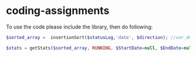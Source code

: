 # coding-assignments
To use the code please include the library, then do following:

```php
$sorted_array =  insertionSort($statusLog,'date', $direction); //var_dump($sorted_array);

$stats = getStats($sorted_array, RUNNING, $StartDate=null, $EndDate=null);
```
